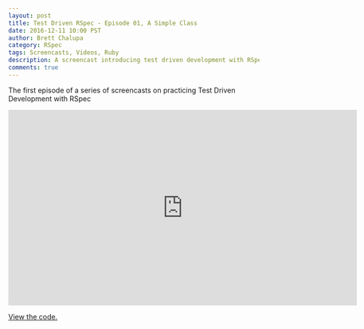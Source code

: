 ```yaml
---
layout: post
title: Test Driven RSpec - Episode 01, A Simple Class
date: 2016-12-11 10:00 PST
author: Brett Chalupa
category: RSpec
tags: Screencasts, Videos, Ruby
description: A screencast introducing test driven development with RSpec using a simple class.
comments: true
---
```


The first episode of a series of screencasts on practicing Test Driven
Development with RSpec 

<iframe width="700" height="393" src="https://www.youtube-nocookie.com/embed/K6RPMhcRICE?rel=0" frameborder="0" allowfullscreen></iframe>

[View the code.](https://github.com/monoso/test-driven-rspec/tree/master/episode-01)
